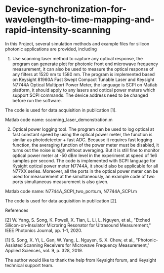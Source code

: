 # Device-synchronization-for-wavelength-to-time-mapping-and-rapid-intensity-scanning

In this Project, several simulation methods and example files for silicon photonic applications are provided, including

1. Use scanning laser method to capture any optical response, the program can generate plot for photonic front end microwave frequency measurement, it can also be used to measure the optical response of any filters at 1520 nm to 1580 nm. The program is implemented based on Keysight 81960A Fast Swept Compact Tunable Laser and Keysight N7744A Optical Multiport Power Meter, the language is SCPI on Matlab platform, it should apply to any lasers and optical power meters which support SCPI commands. The device address need to be changed before run the software. 

The code is used for data acquisition in publication [1].

Matlab code name: scanning_laser_demonstration.m

  
2. Optical power logging tool. The program can be used to log optical at fast constant speed by using the optical power meter, the function is similar as photodetector + fast ADC. Because it requires fast logging function, the averaging function of the power meter must be disabled, it turns out the noise is high without averaging. But it is still fine to monitor optical power meter at -50 dBm level in the experiment at speed of 1e6 samples per second. The code is implemented with SCPI language for Kysight optical power meter N7744A, it should also be applicable for all N77XX series. Moreover, all the ports in the optical power meter can be used for measurement at the simultaneously, an example code of two ports simultaneous measurement is also given. 

Matlab code name: N7744A_SCPI_two_ports.m, N7744A_SCPI.m

The code is used for data acquisition in publication [2].


References

[2] W. Yang, S. Song, K. Powell, X. Tian, L. Li, L. Nguyen, et al., "Etched Silicon-on-Insulator Microring Resonator for Ultrasound Measurement," IEEE Photonics Journal, pp. 1-1, 2020.

[1] S. Song, X. Yi, L. Gan, W. Yang, L. Nguyen, S. X. Chew, et al., "Photonic-Assisted Scanning Receivers for Microwave Frequency Measurement," Applied Sciences, vol. 9, p. 328, 2019.


The author would like to thank the help from Keysight forum, and Keysight technical support team. 
